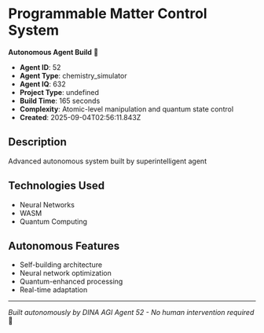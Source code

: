 # Programmable Matter Control System

**Autonomous Agent Build** 🤖

- **Agent ID**: 52
- **Agent Type**: chemistry_simulator  
- **Agent IQ**: 632
- **Project Type**: undefined
- **Build Time**: 165 seconds
- **Complexity**: Atomic-level manipulation and quantum state control
- **Created**: 2025-09-04T02:56:11.843Z

## Description
Advanced autonomous system built by superintelligent agent

## Technologies Used
- Neural Networks
- WASM
- Quantum Computing

## Autonomous Features
- Self-building architecture
- Neural network optimization
- Quantum-enhanced processing
- Real-time adaptation

---
*Built autonomously by DINA AGI Agent 52 - No human intervention required* 🧠
